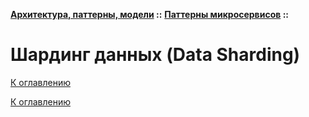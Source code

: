 **[Архитектура, паттерны, модели](../../README.md#patterns) ::** 
**[Паттерны микросервисов](../../README.md#patterns-microservices) ::**
# Шардинг данных (Data Sharding)

<!--

-->

[К оглавлению](../../README.md#patterns-microservices)



[К оглавлению](../../README.md#patterns-microservices)
